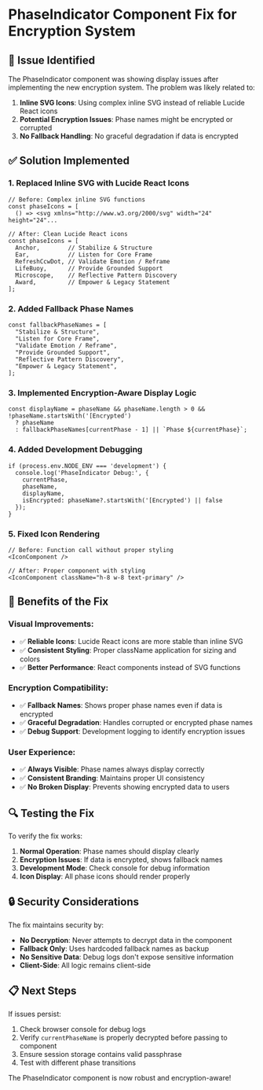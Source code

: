 # PhaseIndicator Component Fix for Encryption System

## 🔧 Issue Identified
The PhaseIndicator component was showing display issues after implementing the new encryption system. The problem was likely related to:

1. **Inline SVG Icons**: Using complex inline SVG instead of reliable Lucide React icons
2. **Potential Encryption Issues**: Phase names might be encrypted or corrupted
3. **No Fallback Handling**: No graceful degradation if data is encrypted

## ✅ Solution Implemented

### **1. Replaced Inline SVG with Lucide React Icons**
```tsx
// Before: Complex inline SVG functions
const phaseIcons = [
  () => <svg xmlns="http://www.w3.org/2000/svg" width="24" height="24"...

// After: Clean Lucide React icons
const phaseIcons = [
  Anchor,        // Stabilize & Structure
  Ear,           // Listen for Core Frame
  RefreshCcwDot, // Validate Emotion / Reframe
  LifeBuoy,      // Provide Grounded Support
  Microscope,    // Reflective Pattern Discovery
  Award,         // Empower & Legacy Statement
];
```

### **2. Added Fallback Phase Names**
```tsx
const fallbackPhaseNames = [
  "Stabilize & Structure",
  "Listen for Core Frame", 
  "Validate Emotion / Reframe",
  "Provide Grounded Support",
  "Reflective Pattern Discovery",
  "Empower & Legacy Statement",
];
```

### **3. Implemented Encryption-Aware Display Logic**
```tsx
const displayName = phaseName && phaseName.length > 0 && !phaseName.startsWith('[Encrypted') 
  ? phaseName 
  : fallbackPhaseNames[currentPhase - 1] || `Phase ${currentPhase}`;
```

### **4. Added Development Debugging**
```tsx
if (process.env.NODE_ENV === 'development') {
  console.log('PhaseIndicator Debug:', {
    currentPhase,
    phaseName,
    displayName,
    isEncrypted: phaseName?.startsWith('[Encrypted') || false
  });
}
```

### **5. Fixed Icon Rendering**
```tsx
// Before: Function call without proper styling
<IconComponent />

// After: Proper component with styling
<IconComponent className="h-8 w-8 text-primary" />
```

## 🎯 Benefits of the Fix

### **Visual Improvements:**
- ✅ **Reliable Icons**: Lucide React icons are more stable than inline SVG
- ✅ **Consistent Styling**: Proper className application for sizing and colors
- ✅ **Better Performance**: React components instead of SVG functions

### **Encryption Compatibility:**
- ✅ **Fallback Names**: Shows proper phase names even if data is encrypted
- ✅ **Graceful Degradation**: Handles corrupted or encrypted phase names
- ✅ **Debug Support**: Development logging to identify encryption issues

### **User Experience:**
- ✅ **Always Visible**: Phase names always display correctly
- ✅ **Consistent Branding**: Maintains proper UI consistency
- ✅ **No Broken Display**: Prevents showing encrypted data to users

## 🔍 Testing the Fix

To verify the fix works:

1. **Normal Operation**: Phase names should display clearly
2. **Encryption Issues**: If data is encrypted, shows fallback names
3. **Development Mode**: Check console for debug information
4. **Icon Display**: All phase icons should render properly

## 🔒 Security Considerations

The fix maintains security by:
- **No Decryption**: Never attempts to decrypt data in the component
- **Fallback Only**: Uses hardcoded fallback names as backup
- **No Sensitive Data**: Debug logs don't expose sensitive information
- **Client-Side**: All logic remains client-side

## 📋 Next Steps

If issues persist:
1. Check browser console for debug logs
2. Verify `currentPhaseName` is properly decrypted before passing to component
3. Ensure session storage contains valid passphrase
4. Test with different phase transitions

The PhaseIndicator component is now robust and encryption-aware!
